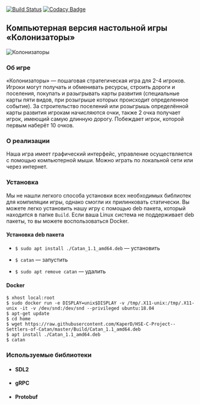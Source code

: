 [![Build Status](https://travis-ci.com/KaperD/HSE-C-Project--Settlers-of-Catan.svg?branch=master)](https://travis-ci.com/KaperD/HSE-C-Project--Settlers-of-Catan)
[![Codacy Badge](https://api.codacy.com/project/badge/Grade/e05c6afd94c849649e812ac3ae3a0e0d)](https://www.codacy.com/manual/KaperD/HSE-C-Project--Settlers-of-Catan?utm_source=github.com&amp;utm_medium=referral&amp;utm_content=KaperD/HSE-C-Project--Settlers-of-Catan&amp;utm_campaign=Badge_Grade)

## Компьютерная версия настольной игры «Колонизаторы»

![Колонизаторы](./image/catan.jpg "Скриншот из игры")

### Об игре

«Колонизаторы» — пошаговая стратегическая игра для 2-4 игроков. Игроки могут получать и обменивать ресурсы, строить дороги и поселения, покупать и разыгрывать карты развития (специальные карты пяти видов, при розыгрыше которых происходит определенное событие). За строительство поселений или розыгрышь определённой карты развития игрокам начисляются очки, также 2 очка получает игрок, имеющий самую длинную дорогу. Побеждает игрок, которой первым наберёт 10 очков.

### О реализации

Наша игра имеет графический интерфейс, управление осуществляется с помощью компьютерной мыши. Можно играть по локальной сети или через интернет.

### Установка

Мы не нашли легкого способа установки всех необходимых библиотек для компиляции игры, однако смогли их прилинковать статически. Вы можете легко установить нашу игру с помощью deb пакета, который находится в папке ```Build```. Если ваша Linux система не поддерживает deb пакеты, то вы можете воспользоваться Docker.

#### Установка deb пакета

- ```$ sudo apt install ./Catan_1.1_amd64.deb``` — установить

- ```$ catan``` — запустить

- ```$ sudo apt remove catan``` — удалить

#### Docker

```
$ xhost local:root
$ sudo docker run -e DISPLAY=unix$DISPLAY -v /tmp/.X11-unix:/tmp/.X11-unix -it -v /dev/snd:/dev/snd --privileged ubuntu:18.04
$ apt-get update
$ cd home
$ wget https://raw.githubusercontent.com/KaperD/HSE-C-Project--Settlers-of-Catan/master/Build/Catan_1.1_amd64.deb
$ apt install ./Catan_1.1_amd64.deb
$ catan
```

### Используемые библиотеки

- #### SDL2

- #### gRPC

- #### Protobuf